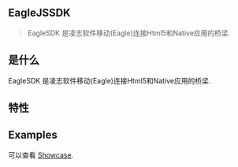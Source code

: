 ## EagleJSSDK

> EagleSDK 是凌志软件移动(Eagle)连接Html5和Native应用的桥梁.

## 是什么

EagleSDK 是凌志软件移动(Eagle)连接Html5和Native应用的桥梁.

## 特性


## Examples

可以查看 [Showcase](http://192.168.2.94:10080/yanghl/eaglebridge/blob/master/index.html).
